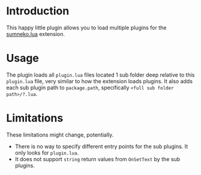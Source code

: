 
# Introduction

This happy little plugin allows you to load multiple plugins for the [sumneko.lua](https://github.com/sumneko/lua-language-server) extension.

# Usage

The plugin loads all `plugin.lua` files located 1 sub folder deep relative to this `plugin.lua` file, very similar to how the extension loads plugins. It also adds each sub plugin path to `package.path`, specifically `<full sub folder path>/?.lua`.

# Limitations

These limitations might change, potentially.

- There is no way to specify different entry points for the sub plugins. It only looks for `plugin.lua`.
- It does not support `string` return values from `OnSetText` by the sub plugins.
